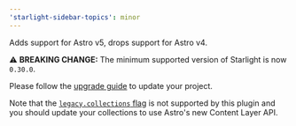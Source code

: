 ```yaml
---
'starlight-sidebar-topics': minor
---
```


Adds support for Astro v5, drops support for Astro v4.

⚠️ **BREAKING CHANGE:** The minimum supported version of Starlight is now `0.30.0`.

Please follow the [upgrade guide](https://github.com/withastro/starlight/releases/tag/%40astrojs/starlight%400.30.0) to update your project.

Note that the [`legacy.collections` flag](https://docs.astro.build/en/reference/legacy-flags/#collections) is not supported by this plugin and you should update your collections to use Astro's new Content Layer API.
